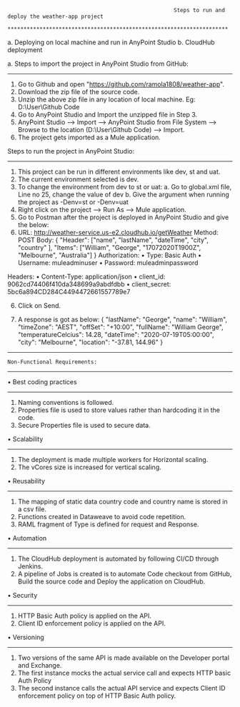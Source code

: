                                                         Steps to run and deploy the weather-app project
                                              *********************************************************************
a. Deploying on local machine and run in AnyPoint Studio
b. CloudHub deployment


a. Steps to import the project in AnyPoint Studio from GitHub:
**************************************************************
1. Go to Github and open "https://github.com/ramola1808/weather-app".
2. Download the zip file of the source code.
3. Unzip the above zip file in any location of local machine. Eg: D:\\User\Github Code
4. Go to AnyPoint Studio and Import the unzipped file in Step 3.
5. AnyPoint Studio --> Import --> AnyPoint Studio from File System --> Browse to the location (D:\\User\Github Code) --> Import.
6. The project gets imported as a Mule application.


Steps to run the project in AnyPoint Studio:
*********************************************
1. This project can be run in different environments like dev, st and uat.
2. The current environment selected is dev. 
3. To change the environment from dev to st or uat:
	a. Go to global.xml file, Line no 25, change the value of dev
	b. Give the argument when running the project as -Denv=st or -Denv=uat
3. Right click on the project --> Run As --> Mule application.
4. Go to Postman after the project is deployed in AnyPoint Studio and give the below:
5. URL: http://weather-service.us-e2.cloudhub.io/getWeather
   Method: POST
   Body: 
{
 	 	"Header": ["name", "lastName", "dateTime", "city", "country" ],
 		 "Items":   ["William", "George", "17072020T1900Z", "Melbourne", "Australia"]
}
Authorization: 
•	Type: 		Basic Auth
•	Username: 	muleadminuser
•	Password:  	muleadminpassword

Headers:
•	Content-Type: 	application/json
•	client_id:	9062cd74406f410da348699a9abdfdbb
•	client_secret:	5bc6a894CD284C4494472661557789e7

6. Click on Send.

7. A response is got as below:
{
  		"lastName": 		"George",
 		 "name": 		"William",
  		"timeZone": 		"AEST",
  		"offSet": 		"+10:00",
  		"fullName": 		"William George",
  		"temperatureCelcius": 	14.28,
  		"dateTime": 		"2020-07-19T05:00:00",
  		"city": 			"Melbourne",
  		"location": 		"-37.81, 144.96"
}


**************************************
    Non-Functional Requirements:
**************************************

• Best coding practices
************************
1.	Naming conventions is followed.
2.	Properties file is used to store values rather than hardcoding it in the code.
3.	Secure Properties file is used to secure data.

• Scalability
**************
1.	The deployment is made multiple workers for Horizontal scaling.
2.	The vCores size is increased for vertical scaling.


• Reusability
**************
1.	The mapping of static data country code and country name is stored in a csv file.
2.	Functions created in Dataweave to avoid code repetition.
3.	RAML fragment of Type is defined for request and Response.


• Automation
*************
1.	The CloudHub deployment is automated by following CI/CD through Jenkins.
2.	A pipeline of Jobs is created is to automate Code checkout from GitHub, Build the source code and Deploy the application on CloudHub.


• Security
***********
1.	HTTP Basic Auth policy is applied on the API.
2.	Client ID enforcement policy is applied on the API.


• Versioning
*************
1.	Two versions of the same API is made available on the Developer portal and Exchange.
2.	The first instance mocks the actual service call and expects HTTP basic Auth Policy
3.	The second instance calls the actual API service and expects Client ID enforcement policy on top of HTTP Basic Auth policy.
